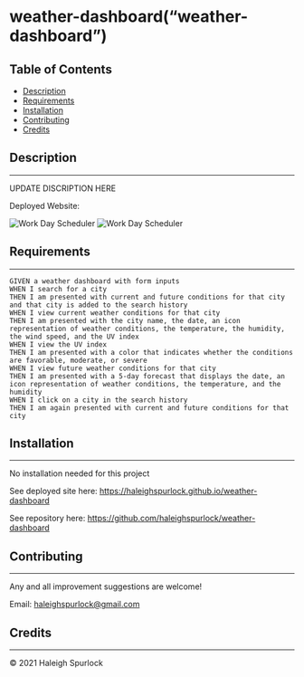# **weather-dashboard(“weather-dashboard”)**

## Table of Contents

* [Description](#description)
* [Requirements](#requirements)
* [Installation](#installation)
* [Contributing](#contributing)
* [Credits](#credits)

## Description
---
UPDATE DISCRIPTION HERE

Deployed Website: 

![Work Day Scheduler](assets/work-day-schedule-pic.png)
![Work Day Scheduler](assets/local-storage-pic.png)

## Requirements
---
```
GIVEN a weather dashboard with form inputs
WHEN I search for a city
THEN I am presented with current and future conditions for that city and that city is added to the search history
WHEN I view current weather conditions for that city
THEN I am presented with the city name, the date, an icon representation of weather conditions, the temperature, the humidity, the wind speed, and the UV index
WHEN I view the UV index
THEN I am presented with a color that indicates whether the conditions are favorable, moderate, or severe
WHEN I view future weather conditions for that city
THEN I am presented with a 5-day forecast that displays the date, an icon representation of weather conditions, the temperature, and the humidity
WHEN I click on a city in the search history
THEN I am again presented with current and future conditions for that city
```

## Installation
---
No installation needed for this project

See deployed site here: https://haleighspurlock.github.io/weather-dashboard

See repository here: https://github.com/haleighspurlock/weather-dashboard
## Contributing
---

Any and all improvement suggestions are welcome! 

Email: haleighspurlock@gmail.com

## Credits
---
© 2021 Haleigh Spurlock